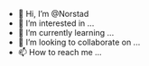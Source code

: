 - 👋 Hi, I’m @Norstad
- 👀 I’m interested in ...
- 🌱 I’m currently learning ...
- 💞️ I’m looking to collaborate on ...
- 📫 How to reach me ...

<!---
Norstad/Norstad is a ✨ special ✨ repository because its `README.md` (this file) appears on your GitHub profile.
You can click the Preview link to take a look at your changes.
--->
